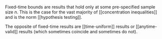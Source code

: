 Fixed-time bounds are results that hold only at some pre-specified sample size $n$. This is the case for the vast majority of [[concentration inequalities]] and is the norm [[hypothesis testing]]. 

The opposite of fixed-time results are [[time-uniform]] results or [[anytime-valid]] results (which sometimes coincide and sometimes do not). 